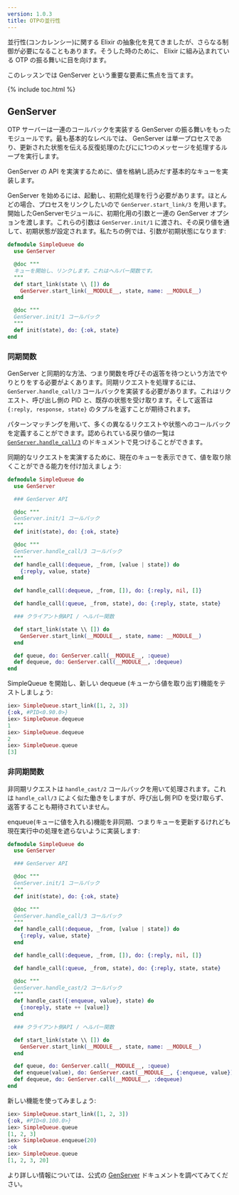 ```yaml
---
version: 1.0.3
title: OTPの並行性
---
```


並行性(コンカレンシー)に関する Elixir の抽象化を見てきましたが、さらなる制御が必要になることもあります。そうした時のために、 Elixir に組み込まれている OTP の振る舞いに目を向けます。

このレッスンでは GenServer という重要な要素に焦点を当てます。

{% include toc.html %}

## GenServer

OTP サーバーは一連のコールバックを実装する GenServer の振る舞いをもったモジュールです。最も基本的なレベルでは、 GenServer は単一プロセスであり、更新された状態を伝える反復処理のたびにに1つのメッセージを処理するループを実行します。

GenServer の API を実演するために、値を格納し読みだす基本的なキューを実装します。

GenServer を始めるには、起動し、初期化処理を行う必要があります。ほとんどの場合、プロセスをリンクしたいので `GenServer.start_link/3` を用います。開始したGenServerモジュールに、初期化用の引数と一連の GenServer オプションを渡します。これらの引数は `GenServer.init/1` に渡され、その戻り値を通して、初期状態が設定されます。私たちの例では、引数が初期状態になります:

```elixir
defmodule SimpleQueue do
  use GenServer

  @doc """
  キューを開始し、リンクします。これはヘルパー関数です。
  """
  def start_link(state \\ []) do
    GenServer.start_link(__MODULE__, state, name: __MODULE__)
  end

  @doc """
  GenServer.init/1 コールバック
  """
  def init(state), do: {:ok, state}
end
```

### 同期関数

GenServer と同期的な方法、つまり関数を呼びその返答を待つという方法でやりとりをする必要がよくあります。同期リクエストを処理するには、 `GenServer.handle_call/3` コールバックを実装する必要があります。これはリクエスト、呼び出し側の PID と、既存の状態を受け取ります。そして返答は `{:reply, response, state}` のタプルを返すことが期待されます。

パターンマッチングを用いて、多くの異なるリクエストや状態へのコールバックを定義することができます。認められている戻り値の一覧は [`GenServer.handle_call/3`](https://hexdocs.pm/elixir/GenServer.html#c:handle_call/3) のドキュメントで見つけることができます。

同期的なリクエストを実演するために、現在のキューを表示できて、値を取り除くことができる能力を付け加えましょう:

```elixir
defmodule SimpleQueue do
  use GenServer

  ### GenServer API

  @doc """
  GenServer.init/1 コールバック
  """
  def init(state), do: {:ok, state}

  @doc """
  GenServer.handle_call/3 コールバック
  """
  def handle_call(:dequeue, _from, [value | state]) do
    {:reply, value, state}
  end

  def handle_call(:dequeue, _from, []), do: {:reply, nil, []}

  def handle_call(:queue, _from, state), do: {:reply, state, state}

  ### クライアント側API / ヘルパー関数

  def start_link(state \\ []) do
    GenServer.start_link(__MODULE__, state, name: __MODULE__)
  end

  def queue, do: GenServer.call(__MODULE__, :queue)
  def dequeue, do: GenServer.call(__MODULE__, :dequeue)
end
```

SimpleQueue を開始し、新しい dequeue (キューから値を取り出す)機能をテストしましょう:

```elixir
iex> SimpleQueue.start_link([1, 2, 3])
{:ok, #PID<0.90.0>}
iex> SimpleQueue.dequeue
1
iex> SimpleQueue.dequeue
2
iex> SimpleQueue.queue
[3]
```

### 非同期関数

非同期リクエストは `handle_cast/2` コールバックを用いて処理されます。これは `handle_call/3` によく似た働きをしますが、呼び出し側 PID を受け取らず、返答することも期待されていません。

enqueue(キューに値を入れる)機能を非同期、つまりキューを更新するけれども現在実行中の処理を遮らないように実装します:

```elixir
defmodule SimpleQueue do
  use GenServer

  ### GenServer API

  @doc """
  GenServer.init/1 コールバック
  """
  def init(state), do: {:ok, state}

  @doc """
  GenServer.handle_call/3 コールバック
  """
  def handle_call(:dequeue, _from, [value | state]) do
    {:reply, value, state}
  end

  def handle_call(:dequeue, _from, []), do: {:reply, nil, []}

  def handle_call(:queue, _from, state), do: {:reply, state, state}

  @doc """
  GenServer.handle_cast/2 コールバック
  """
  def handle_cast({:enqueue, value}, state) do
    {:noreply, state ++ [value]}
  end

  ### クライアント側API / ヘルパー関数

  def start_link(state \\ []) do
    GenServer.start_link(__MODULE__, state, name: __MODULE__)
  end

  def queue, do: GenServer.call(__MODULE__, :queue)
  def enqueue(value), do: GenServer.cast(__MODULE__, {:enqueue, value})
  def dequeue, do: GenServer.call(__MODULE__, :dequeue)
end
```

新しい機能を使ってみましょう:

```elixir
iex> SimpleQueue.start_link([1, 2, 3])
{:ok, #PID<0.100.0>}
iex> SimpleQueue.queue
[1, 2, 3]
iex> SimpleQueue.enqueue(20)
:ok
iex> SimpleQueue.queue
[1, 2, 3, 20]
```

より詳しい情報については、公式の [GenServer](https://hexdocs.pm/elixir/GenServer.html#content) ドキュメントを調べてみてください。
